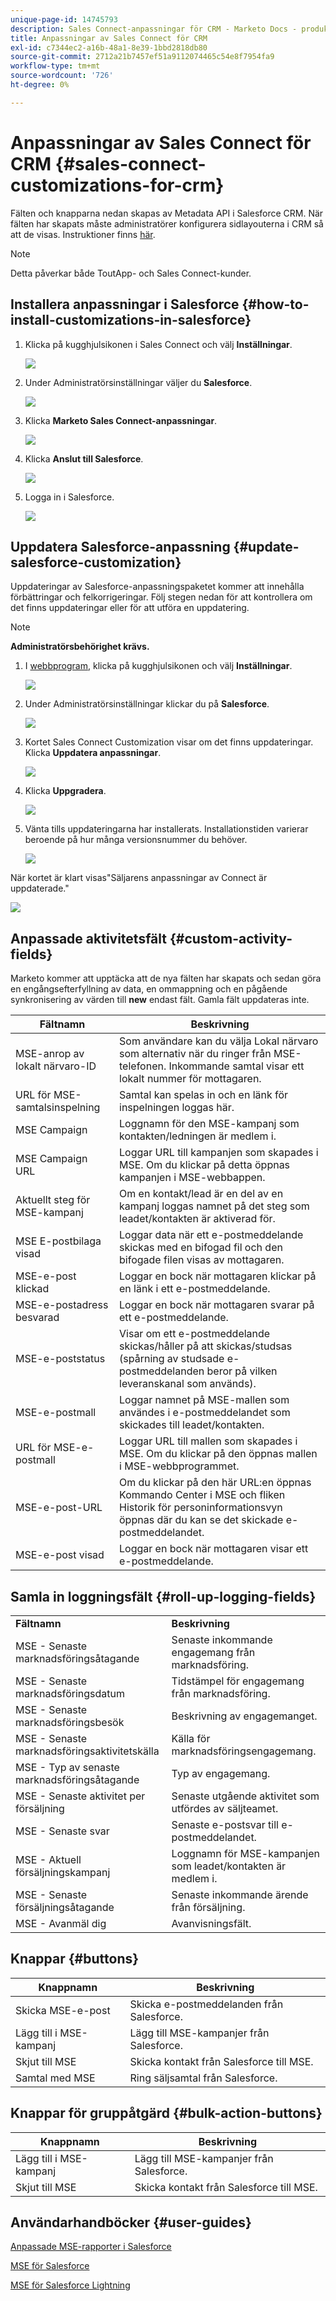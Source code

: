 ```yaml
---
unique-page-id: 14745793
description: Sales Connect-anpassningar för CRM - Marketo Docs - produktdokumentation
title: Anpassningar av Sales Connect för CRM
exl-id: c7344ec2-a16b-48a1-8e39-1bbd2818db80
source-git-commit: 2712a21b7457ef51a9112074465c54e8f7954fa9
workflow-type: tm+mt
source-wordcount: '726'
ht-degree: 0%

---
```


# Anpassningar av Sales Connect för CRM {#sales-connect-customizations-for-crm}

Fälten och knapparna nedan skapas av Metadata API i Salesforce CRM. När fälten har skapats måste administratörer konfigurera sidlayouterna i CRM så att de visas. Instruktioner finns [här](https://docs.marketo.com/display/docs/assets/marketo-sales-engage-for-salesforce-installation-and-success-guide.pdf).

>[!NOTE]
>
>Detta påverkar både ToutApp- och Sales Connect-kunder.

## Installera anpassningar i Salesforce {#how-to-install-customizations-in-salesforce}

1. Klicka på kugghjulsikonen i Sales Connect och välj **Inställningar**.

   ![](assets/one.png)

1. Under Administratörsinställningar väljer du **Salesforce**.

   ![](assets/two.png)

1. Klicka **Marketo Sales Connect-anpassningar**.

   ![](assets/three.png)

1. Klicka **Anslut till Salesforce**.

   ![](assets/four.png)

1. Logga in i Salesforce.

   ![](assets/five.png)

## Uppdatera Salesforce-anpassning {#update-salesforce-customization}

Uppdateringar av Salesforce-anpassningspaketet kommer att innehålla förbättringar och felkorrigeringar. Följ stegen nedan för att kontrollera om det finns uppdateringar eller för att utföra en uppdatering.

>[!NOTE]
>
>**Administratörsbehörighet krävs.**

1. I [webbprogram](https://www.toutapp.com), klicka på kugghjulsikonen och välj **Inställningar**.

   ![](assets/sales-connect-customizations-for-crm-6.png)

1. Under Administratörsinställningar klickar du på **Salesforce**.

   ![](assets/sales-connect-customizations-for-crm-7.png)

1. Kortet Sales Connect Customization visar om det finns uppdateringar. Klicka **Uppdatera anpassningar**.

   ![](assets/sales-connect-customizations-for-crm-8.png)

1. Klicka **Uppgradera**.

   ![](assets/sales-connect-customizations-for-crm-9.png)

1. Vänta tills uppdateringarna har installerats. Installationstiden varierar beroende på hur många versionsnummer du behöver.

   ![](assets/sales-connect-customizations-for-crm-10.png)

När kortet är klart visas&quot;Säljarens anpassningar av Connect är uppdaterade.&quot;

![](assets/sales-connect-customizations-for-crm-11.png)

## Anpassade aktivitetsfält {#custom-activity-fields}

Marketo kommer att upptäcka att de nya fälten har skapats och sedan göra en engångsefterfyllning av data, en ommappning och en pågående synkronisering av värden till **new** endast fält. Gamla fält uppdateras inte.

| **Fältnamn** | **Beskrivning** |
|---|---|
| MSE-anrop av lokalt närvaro-ID | Som användare kan du välja Lokal närvaro som alternativ när du ringer från MSE-telefonen. Inkommande samtal visar ett lokalt nummer för mottagaren. |
| URL för MSE-samtalsinspelning | Samtal kan spelas in och en länk för inspelningen loggas här. |
| MSE Campaign | Loggnamn för den MSE-kampanj som kontakten/ledningen är medlem i. |
| MSE Campaign URL | Loggar URL till kampanjen som skapades i MSE. Om du klickar på detta öppnas kampanjen i MSE-webbappen. |
| Aktuellt steg för MSE-kampanj | Om en kontakt/lead är en del av en kampanj loggas namnet på det steg som leadet/kontakten är aktiverad för. |
| MSE E-postbilaga visad | Loggar data när ett e-postmeddelande skickas med en bifogad fil och den bifogade filen visas av mottagaren. |
| MSE-e-post klickad | Loggar en bock när mottagaren klickar på en länk i ett e-postmeddelande. |
| MSE-e-postadress besvarad | Loggar en bock när mottagaren svarar på ett e-postmeddelande. |
| MSE-e-poststatus | Visar om ett e-postmeddelande skickas/håller på att skickas/studsas (spårning av studsade e-postmeddelanden beror på vilken leveranskanal som används). |
| MSE-e-postmall | Loggar namnet på MSE-mallen som användes i e-postmeddelandet som skickades till leadet/kontakten. |
| URL för MSE-e-postmall | Loggar URL till mallen som skapades i MSE. Om du klickar på den öppnas mallen i MSE-webbprogrammet. |
| MSE-e-post-URL | Om du klickar på den här URL:en öppnas Kommando Center i MSE och fliken Historik för personinformationsvyn öppnas där du kan se det skickade e-postmeddelandet. |
| MSE-e-post visad | Loggar en bock när mottagaren visar ett e-postmeddelande. |

## Samla in loggningsfält {#roll-up-logging-fields}

<table> 
 <colgroup> 
  <col> 
  <col> 
 </colgroup> 
 <tbody> 
  <tr> 
   <td><strong>Fältnamn</strong></td> 
   <td><strong>Beskrivning</strong></td> 
  </tr> 
  <tr> 
   <td>MSE - Senaste marknadsföringsåtagande</td> 
   <td>Senaste inkommande engagemang från marknadsföring. </td> 
  </tr> 
  <tr> 
   <td>MSE - Senaste marknadsföringsdatum</td> 
   <td>Tidstämpel för engagemang från marknadsföring.</td> 
  </tr> 
  <tr> 
   <td>MSE - Senaste marknadsföringsbesök</td> 
   <td>Beskrivning av engagemanget.</td> 
  </tr> 
  <tr> 
   <td>MSE - Senaste marknadsföringsaktivitetskälla</td> 
   <td>Källa för marknadsföringsengagemang.</td> 
  </tr> 
  <tr> 
   <td colspan="1">MSE - Typ av senaste marknadsföringsåtagande</td> 
   <td colspan="1">Typ av engagemang.</td> 
  </tr> 
  <tr> 
   <td colspan="1">MSE - Senaste aktivitet per försäljning<br></td> 
   <td colspan="1">Senaste utgående aktivitet som utfördes av säljteamet.</td> 
  </tr> 
  <tr> 
   <td colspan="1">MSE - Senaste svar</td> 
   <td colspan="1">Senaste e-postsvar till e-postmeddelandet.</td> 
  </tr> 
  <tr> 
   <td colspan="1">MSE - Aktuell försäljningskampanj</td> 
   <td colspan="1">Loggnamn för MSE-kampanjen som leadet/kontakten är medlem i.</td> 
  </tr> 
  <tr> 
   <td colspan="1">MSE - Senaste försäljningsåtagande</td> 
   <td colspan="1">Senaste inkommande ärende från försäljning. </td> 
  </tr> 
  <tr> 
   <td colspan="1">MSE - Avanmäl dig</td> 
   <td colspan="1">Avanvisningsfält.</td> 
  </tr> 
 </tbody> 
</table>

## Knappar {#buttons}

| **Knappnamn** | **Beskrivning** |
|---|---|
| Skicka MSE-e-post | Skicka e-postmeddelanden från Salesforce. |
| Lägg till i MSE-kampanj | Lägg till MSE-kampanjer från Salesforce. |
| Skjut till MSE | Skicka kontakt från Salesforce till MSE. |
| Samtal med MSE | Ring säljsamtal från Salesforce. |

## Knappar för gruppåtgärd {#bulk-action-buttons}

| **Knappnamn** | **Beskrivning** |
|---|---|
| Lägg till i MSE-kampanj | Lägg till MSE-kampanjer från Salesforce. |
| Skjut till MSE | Skicka kontakt från Salesforce till MSE. |

## Användarhandböcker {#user-guides}

[Anpassade MSE-rapporter i Salesforce](https://docs.marketo.com/display/docs/assets/mse-custom-reports-in-sf.docx)

[MSE för Salesforce](https://docs.marketo.com/display/docs/assets/mse-for-sf-classic.pdf)

[MSE för Salesforce Lightning](https://s3.amazonaws.com/tout-user-store/salesforce/assets/SF+Guide+for+Lightning.pdf)
